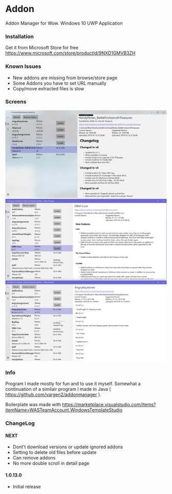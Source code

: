 # Addon

Addon Manager for Wow. Windows 10 UWP Application

### Installation

Get it from Microsoft Store for free
https://www.microsoft.com/store/productId/9NXD1GMVB3ZH

### Known Issues

- New addons are missing from browse/store page
- Some Addons you have to set URL manually
- Copy/move extracted files is slow

### Screens

![Alt text](img/img3.png?raw=true "A user's addons in a game installation")
![Alt text](img/img1.png?raw=true "A user's addons in a game installation")
![Alt text](img/img2.png?raw=true "A user's addons in a game installation")

### Info

Program I made mostly for fun and to use it myself. Somewhat a continuation
of a similair program I made in Java ( https://github.com/vargen2/addonmanager ).

Boilerplate was made with https://marketplace.visualstudio.com/items?itemName=WASTeamAccount.WindowsTemplateStudio

### ChangeLog

#### NEXT
- Dont't download versions or update ignored addons
- Setting to delete old files before update
- Can remove addons
- No more double scroll in detail page

#### 1.0.13.0
- Initial release
